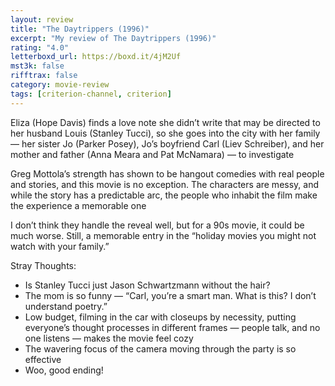```yaml
---
layout: review
title: "The Daytrippers (1996)"
excerpt: "My review of The Daytrippers (1996)"
rating: "4.0"
letterboxd_url: https://boxd.it/4jM2Uf
mst3k: false
rifftrax: false
category: movie-review
tags: [criterion-channel, criterion]
---
```


Eliza (Hope Davis) finds a love note she didn’t write that may be directed to her husband Louis (Stanley Tucci), so she goes into the city with her family — her sister Jo (Parker Posey), Jo’s boyfriend Carl (Liev Schreiber), and her mother and father (Anna Meara and Pat McNamara) — to investigate

Greg Mottola’s strength has shown to be hangout comedies with real people and stories, and this movie is no exception. The characters are messy, and while the story has a predictable arc, the people who inhabit the film make the experience a memorable one

I don’t think they handle the reveal well, but for a 90s movie, it could be much worse. Still, a memorable entry in the “holiday movies you might not watch with your family.”

Stray Thoughts:

- Is Stanley Tucci just Jason Schwartzmann without the hair?
- The mom is so funny — “Carl, you’re a smart man. What is this? I don’t understand poetry.”
- Low budget, filming in the car with closeups by necessity, putting everyone’s thought processes in different frames — people talk, and no one listens — makes the movie feel cozy
- The wavering focus of the camera moving through the party is so effective
- Woo, good ending!
